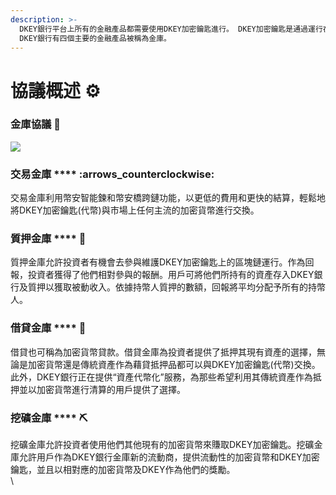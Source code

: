 ```yaml
---
description: >-
  DKEY銀行平台上所有的金融產品都需要使用DKEY加密鑰匙進行。 DKEY加密鑰匙是通過運行在幣安鍊網絡上的BEP-20(幣安智能鏈)智能合約創建。
  DKEY銀行有四個主要的金融產品被稱為金庫。
---
```


# 協議概述 ⚙️

### 金庫協議 :key:&#x20;

![](../.gitbook/assets/dkey-bsc\_cnt-2-.png)

### 交易金庫 **** :arrows\_counterclockwise:&#x20;

交易金庫利用幣安智能鍊和幣安橋跨鏈功能，以更低的費用和更快的結算，輕鬆地將DKEY加密鑰匙(代幣)與市場上任何主流的加密貨幣進行交換。

### 質押金庫 **** :seedling:&#x20;

質押金庫允許投資者有機會去參與維護DKEY加密鑰匙上的區塊鏈運行。作為回報，投資者獲得了他們相對參與的報酬。用戶可將他們所持有的資產存入DKEY銀行及質押以獲取被動收入。依據持幣人質押的數額，回報將平均分配予所有的持幣人。

### 借貸金庫 **** :handshake:&#x20;

借貸也可稱為加密貨幣貸款。借貸金庫為投資者提供了抵押其現有資產的選擇，無論是加密貨幣還是傳統資產作為藉貸抵押品都可以與DKEY加密鑰匙(代幣)交換。此外，DKEY銀行正在提供“資產代幣化”服務，為那些希望利用其傳統資產作為抵押並以加密貨幣進行清算的用戶提供了選擇。

### 挖礦金庫 **** :pick:&#x20;

挖礦金庫允許投資者使用他們其他現有的加密貨幣來賺取DKEY加密鑰匙。挖礦金庫允許用戶作為DKEY銀行金庫新的流動商，提供流動性的加密貨幣和DKEY加密鑰匙，並且以相對應的加密貨幣及DKEY作為他們的獎勵。\
\
